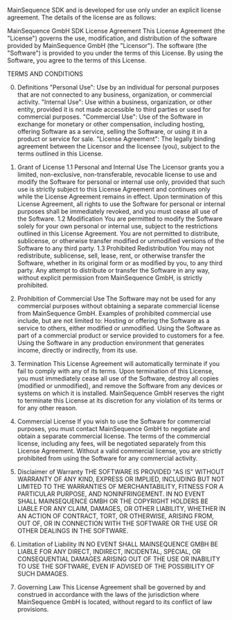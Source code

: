 MainSequence SDK and is developed for use only under an explicit
license agreement. The details of the license are as follows:

MainSequence GmbH SDK License Agreement
This License Agreement (the "License") governs the use, modification, and distribution of the software provided by
MainSequence GmbH (the "Licensor"). The software (the "Software") is provided to you under the terms of this License. By
using the Software, you agree to the terms of this License.

TERMS AND CONDITIONS

0. Definitions
   "Personal Use": Use by an individual for personal purposes that are not connected to any business, organization, or
   commercial activity.
   "Internal Use": Use within a business, organization, or other entity, provided it is not made accessible to third
   parties or used for commercial purposes.
   "Commercial Use": Use of the Software in exchange for monetary or other compensation, including hosting, offering
   Software as a service, selling the Software, or using it in a product or service for sale.
   "License Agreement": The legally binding agreement between the Licensor and the licensee (you), subject to the terms
   outlined in this License.
1. Grant of License
   1.1 Personal and Internal Use
   The Licensor grants you a limited, non-exclusive, non-transferable, revocable license to use and modify the Software
   for personal or internal use only, provided that such use is strictly subject to this License Agreement and continues
   only while the License Agreement remains in effect.
   Upon termination of this License Agreement, all rights to use the Software for personal or internal purposes shall be
   immediately revoked, and you must cease all use of the Software.
   1.2 Modification
   You are permitted to modify the Software solely for your own personal or internal use, subject to the restrictions
   outlined in this License Agreement.
   You are not permitted to distribute, sublicense, or otherwise transfer modified or unmodified versions of the
   Software to any third party.
   1.3 Prohibited Redistribution
   You may not redistribute, sublicense, sell, lease, rent, or otherwise transfer the Software, whether in its original
   form or as modified by you, to any third party.
   Any attempt to distribute or transfer the Software in any way, without explicit permission from MainSequence GmbH, is
   strictly prohibited.
2. Prohibition of Commercial Use
   The Software may not be used for any commercial purposes without obtaining a separate commercial license from
   MainSequence GmbH.
   Examples of prohibited commercial use include, but are not limited to:
   Hosting or offering the Software as a service to others, either modified or unmodified.
   Using the Software as part of a commercial product or service provided to customers for a fee.
   Using the Software in any production environment that generates income, directly or indirectly, from its use.
3. Termination
   This License Agreement will automatically terminate if you fail to comply with any of its terms.
   Upon termination of this License, you must immediately cease all use of the Software, destroy all copies (modified or
   unmodified), and remove the Software from any devices or systems on which it is installed.
   MainSequence GmbH reserves the right to terminate this License at its discretion for any violation of its terms or
   for any other reason.
4. Commercial License
   If you wish to use the Software for commercial purposes, you must contact MainSequence GmbH to negotiate and obtain a
   separate commercial license. The terms of the commercial license, including any fees, will be negotiated separately
   from this License Agreement.
   Without a valid commercial license, you are strictly prohibited from using the Software for any commercial activity.
5. Disclaimer of Warranty
   THE SOFTWARE IS PROVIDED "AS IS" WITHOUT WARRANTY OF ANY KIND, EXPRESS OR IMPLIED, INCLUDING BUT NOT LIMITED TO THE
   WARRANTIES OF MERCHANTABILITY, FITNESS FOR A PARTICULAR PURPOSE, AND NONINFRINGEMENT. IN NO EVENT SHALL MAINSEQUENCE
   GMBH OR THE COPYRIGHT HOLDERS BE LIABLE FOR ANY CLAIM, DAMAGES, OR OTHER LIABILITY, WHETHER IN AN ACTION OF CONTRACT,
   TORT, OR OTHERWISE, ARISING FROM, OUT OF, OR IN CONNECTION WITH THE SOFTWARE OR THE USE OR OTHER DEALINGS IN THE
   SOFTWARE.

6. Limitation of Liability
   IN NO EVENT SHALL MAINSEQUENCE GMBH BE LIABLE FOR ANY DIRECT, INDIRECT, INCIDENTAL, SPECIAL, OR CONSEQUENTIAL DAMAGES
   ARISING OUT OF THE USE OR INABILITY TO USE THE SOFTWARE, EVEN IF ADVISED OF THE POSSIBILITY OF SUCH DAMAGES.

7. Governing Law
   This License Agreement shall be governed by and construed in accordance with the laws of the jurisdiction where MainSequence GmbH is located, without regard to its conflict of law provisions.